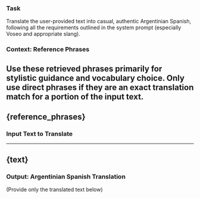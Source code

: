 ### Task
Translate the user-provided text into casual, authentic Argentinian Spanish, following all the requirements outlined in the system prompt (especially Voseo and appropriate slang).

### Context: Reference Phrases
Use these retrieved phrases primarily for stylistic guidance and vocabulary choice. Only use direct phrases if they are an exact translation match for a portion of the input text.
---
{reference_phrases}
---

### Input Text to Translate
---
{text}
---

### Output: Argentinian Spanish Translation
(Provide only the translated text below) 